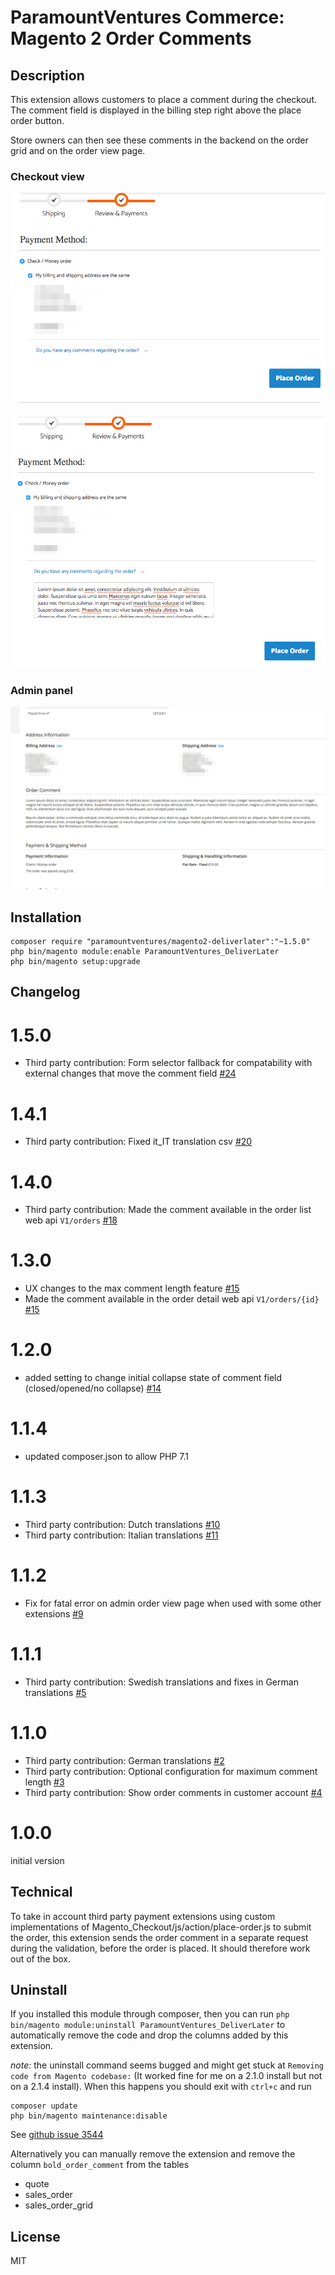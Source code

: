 # ParamountVentures Commerce: Magento 2 Order Comments

## Description
This extension allows customers to place a comment during the checkout.
The comment field is displayed in the billing step right above the place order button.

Store owners can then see these comments in the backend on the order grid and on the order view page.

### Checkout view
![comment box closed](docs/checkout_comment_closed.png)


![comment box opened](docs/checkout_comment_opened.png)

### Admin panel
![admin panel](docs/admin_panel.png)

## Installation
```
composer require "paramountventures/magento2-deliverlater":"~1.5.0"
php bin/magento module:enable ParamountVentures_DeliverLater
php bin/magento setup:upgrade
```

## Changelog
1.5.0
=============
* Third party contribution: Form selector fallback for compatability with external changes that move the comment field [#24](https://github.com/paramountventures/magento2-deliverlater/pull/24)

1.4.1
=============
* Third party contribution: Fixed it_IT translation csv [#20](https://github.com/paramountventures/magento2-deliverlater/pull/20)

1.4.0
=============
* Third party contribution: Made the comment available in the order list web api `V1/orders` [#18](https://github.com/paramountventures/magento2-deliverlater/pull/18)

1.3.0
=============
* UX changes to the max comment length feature [#15](https://github.com/paramountventures/magento2-deliverlater/issue/15)
* Made the comment available in the order detail web api `V1/orders/{id}` [#15](https://github.com/paramountventures/magento2-deliverlater/issue/15)

1.2.0
=============
* added setting to change initial collapse state of comment field (closed/opened/no collapse) [#14](https://github.com/paramountventures/magento2-deliverlater/issue/14)

1.1.4
=============
* updated composer.json to allow PHP 7.1

1.1.3
=============
* Third party contribution: Dutch translations [#10](https://github.com/paramountventures/magento2-deliverlater/pull/10)
* Third party contribution: Italian translations [#11](https://github.com/paramountventures/magento2-deliverlater/pull/11)

1.1.2
=============
* Fix for fatal error on admin order view page when used with some other extensions [#9](https://github.com/paramountventures/magento2-deliverlater/issues/9)

1.1.1
=============
* Third party contribution: Swedish translations and fixes in German translations [#5](https://github.com/paramountventures/magento2-deliverlater/pull/5)

1.1.0
=============
* Third party contribution: German translations [#2](https://github.com/paramountventures/magento2-deliverlater/pull/2)
* Third party contribution: Optional configuration for maximum comment length [#3](https://github.com/paramountventures/magento2-deliverlater/pull/3)
* Third party contribution: Show order comments in customer account [#4](https://github.com/paramountventures/magento2-deliverlater/pull/4)

1.0.0
=============
initial version

## Technical
To take in account third party payment extensions using custom implementations of Magento_Checkout/js/action/place-order.js to submit the order, this extension sends
the order comment in a separate request during the validation, before the order is placed. It should therefore work out of
the box.




## Uninstall
If you installed this module through composer, then you can run `php bin/magento module:uninstall ParamountVentures_DeliverLater` to automatically
remove the code and drop the columns added by this extension.

*note:* the uninstall command seems bugged and might get stuck at `Removing code from Magento codebase:` (It worked fine for me on a 2.1.0 install but not on a 2.1.4 install). When this happens you should
exit with `ctrl+c` and run 
```
composer update
php bin/magento maintenance:disable
```
See [github issue 3544](https://github.com/magento/magento2/issues/3544)

Alternatively you can manually remove the extension and remove the column `bold_order_comment` from the tables
* quote
* sales_order
* sales_order_grid

## License
MIT
